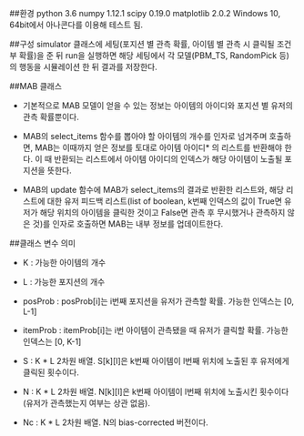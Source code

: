 ##환경
python 3.6
numpy 1.12.1
scipy 0.19.0
matplotlib 2.0.2
Windows 10, 64bit에서 아나콘다를 이용해 테스트 됨.

##구성
simulator 클래스에 세팅(포지션 별 관측 확률, 아이템 별 관측 시 클릭될 조건부 확률)을 준 뒤 run을 실행하면 해당 세팅에서 각 모델(PBM_TS, RandomPick 등)의 행동을 시뮬레이션 한 뒤 결과를 저장한다.

##MAB 클래스
* 기본적으로 MAB 모델이 얻을 수 있는 정보는 아이템의 아이디와 포지션 별 유저의 관측 확률뿐이다.

* MAB의 select_items 함수를 뽑아야 할 아이템의 개수를 인자로 넘겨주며 호출하면, MAB는 이때까지 얻은 정보를 토대로 아이템 아이디* 의 리스트를 반환해야 한다. 이 때 반환되는 리스트에서 아이템 아이디의 인덱스가 해당 아이템이 노출될 포지션을 뜻한다.

* MAB의 update 함수에 MAB가 select_items의 결과로 반환한 리스트와, 해당 리스트에 대한 유저 피드백 리스트(list of boolean, k번째 인덱스의 값이 True면 유저가 해당 위치의 아이템을 클릭한 것이고 False면 관측 후 무시했거나 관측하지 않은 것)를 인자로 호출하면 MAB는 내부 정보를 업데이트한다.

##클래스 변수 의미
* K : 가능한 아이템의 개수

* L : 가능한 포지션의 개수

* posProb : posProb[i]는 i번째 포지션을 유저가 관측할 확률. 가능한 인덱스는 [0, L-1]

* itemProb : itemProb[i]는 i번 아이템이 관측됐을 때 유저가 클릭할 확률. 가능한 인덱스는 [0, K-1]

* S : K * L 2차원 배열. S[k][l]은 k번째 아이템이 l번째 위치에 노출된 후 유저에게 클릭된 횟수이다.

* N : K * L 2차원 배열. N[k][l]은 k번째 아이템이 l번째 위치에 노출시킨 횟수이다(유저가 관측했는지 여부는 상관 없음).

* Nc : K * L 2차원 배열. N의 bias-corrected 버전이다.